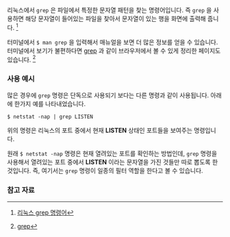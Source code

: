 리눅스에서 `grep` 은 파일에서 특정한 문자열 패턴을 찾는 명령어입니다. 즉 `grep` 을 사용하면 해당 문자열이 들어있는 파일을 찾아서 문자열이 있는 행을 화면에 출력해 줍니다. [^geundi-113]

터미널에서 `$ man grep` 을 입력해서 매뉴얼을 보면 더 많은 정보를 얻을 수 있습니다. 터미널에서 보기가 불편하다면 [grep](http://linuxcommand.org/man_pages/grep1.html) 과 같이 브라우저에서 볼 수 있게 정리한 페이지도 있습니다. [^linuxcommand-grep1]

### 사용 예시

많은 경우에 `grep` 명령은 단독으로 사용되기 보다는 다른 명령과 같이 사용됩니다. 아래에 한가지 예를 나타내었습니다. 

```
$ netstat -nap | grep LISTEN
```

위의 명령은 리눅스의 포트 중에서 현재 **LISTEN** 상태인 포트들을 보여주는 명령입니다. 

원래 `$ netstat -nap` 명령은 현재 열려있는 포트를 확인하는 방법인데, `grep` 명령을 사용해서 열려있는 포트 중에서 **LISTEN** 이라는 문자열을 가진 것들만 따로 뽑도록 한 것입니다. 즉, 여기서는 `grep` 명령이 일종의 필터 역할을 한다고 볼 수 있습니다.  
 
### 참고 자료

[^geundi-113]: [리눅스 grep 명령어](http://geundi.tistory.com/113)

[^linuxcommand-grep1]: [grep](http://linuxcommand.org/man_pages/grep1.html) 